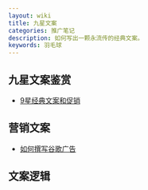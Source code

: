 ```yaml
---
layout: wiki
title: 九星文案
categories: 推广笔记
description: 如何写出一颗永流传的经典文案。
keywords: 羽毛球
---
```


## 九星文案鉴赏

* [9星经典文案和促销](https://justcn.cn/9星经典文案和促销-灵兮收集/ "9星经典文案和促销-灵兮收集")

## 营销文案
- [如何撰写谷歌广告](https://justcn.cn/如何撰写谷歌广告/ "如何撰写谷歌广告")

## 文案逻辑
